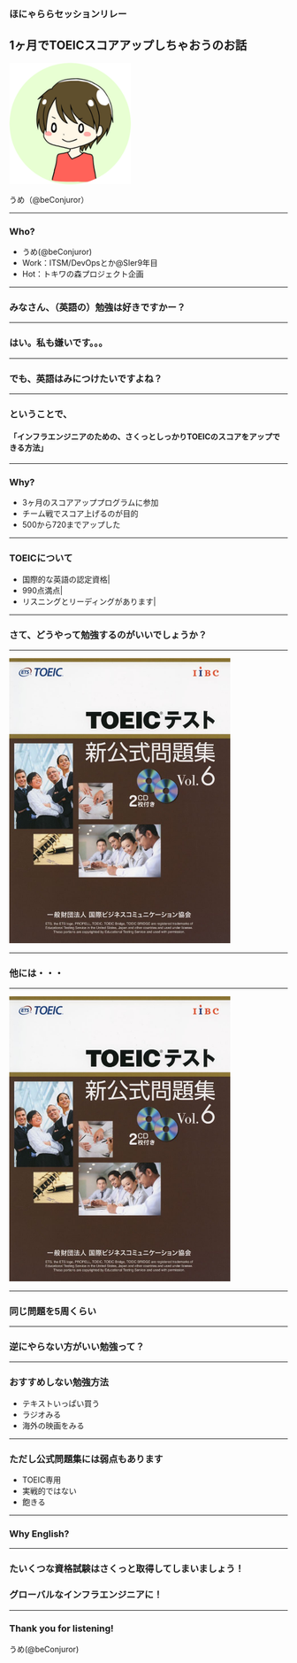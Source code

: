 ### ほにゃららセッションリレー
## 1ヶ月でTOEICスコアアップしちゃおうのお話

<img src="img/IMG_2415_round.png" width="220px">

うめ（@beConjuror）

---

### Who?
- うめ(@beConjuror)
- Work：ITSM/DevOpsとか@SIer9年目
- Hot：トキワの森プロジェクト企画


---
### みなさん、（英語の）勉強は好きですかー？

---

### はい。私も嫌いです。。。

---

### でも、英語はみにつけたいですよね？

---

### ということで、
#### 「インフラエンジニアのための、さくっとしっかりTOEICのスコアをアップできる方法」

---

### Why?
- 3ヶ月のスコアアッププログラムに参加
- チーム戦でスコア上げるのが目的
- 500から720までアップした

---

### TOEICについて
- 国際的な英語の認定資格|
- 990点満点|
- リスニングとリーディングがあります|

---
### さて、どうやって勉強するのがいいでしょうか？

---

<img src="img/toeic_text1.jpg" width="400px">

---

### 他には・・・

---

<img src="img/toeic_text1.jpg" width="400px">

---

### 同じ問題を5周くらい

---

### 逆にやらない方がいい勉強って？

---

### おすすめしない勉強方法
- テキストいっぱい買う
- ラジオみる
- 海外の映画をみる

---

### ただし公式問題集には弱点もあります
- TOEIC専用
- 実戦的ではない
- 飽きる

---

### Why English?

---


### たいくつな資格試験はさくっと取得してしまいましょう！
### グローバルなインフラエンジニアに！

---

### Thank you for listening!

うめ(@beConjuror)

